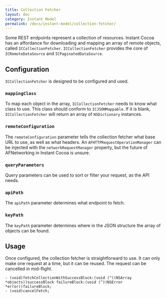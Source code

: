 ```yaml
---
title: Collection Fetcher
layout: doc
category: Instant Model
permalink: /docs/instant-model/collection-fetcher/
---
```


Some REST endpoints represent a collection of resources. Instant Cocoa has an affordance for downloading and mapping an array of remote objects, called `ICCollectionFetcher`. `ICCollectionFetcher` provides the core of `ICRemoteDataSource` and `ICPaginatedDataSource`.

## Configuration

`ICCollectionFetcher` is designed to be configured and used.

### `mappingClass`

To map each object in the array, `ICCollectionFetcher` needs to know what class to use. This class should conform to `ICJSONMappable`. If it is blank, `ICCollectionFetcher` will return an array of `NSDictionary` instances.

### `remoteConfiguration`

The `remoteConfiguration` parameter tells the collection fetcher what base URL to use, as well as what headers. An `AFHTTPRequestOperationManager` can be injected with the `networkRequestManager` property, but the future of AFNetworking in Instant Cocoa is unsure.

### `queryParameters`

Query parameters can be used to sort or filter your request, as the API needs.

### `apiPath`

The `apiPath` parameter determines what endpoint to fetch.

### `keyPath`

The `keyPath` parameter determines where in the JSON structure the array of objects can be found.

## Usage

Once configured, the collection fetcher is straightforward to use. It can only make one request at a time, but it can be reused. The request can be cancelled in mid-flight.

	- (void)fetchCollectionWithSuccessBlock:(void (^)(NSArray *objects))successBlock failureBlock:(void (^)(NSError *error))failureBlock;
	- (void)cancelFetch;
